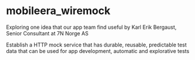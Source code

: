 # mobileera_wiremock

Exploring one idea that our app team find useful
by Karl Erik Bergaust, Senior Consultant at 7N Norge AS

Establish a HTTP mock service that has durable, reusable, predictable test data that can be used for app development, automatic and explorative tests
